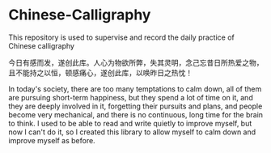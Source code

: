 # Chinese-Calligraphy
This repository is used to supervise and record the daily practice of  Chinese calligraphy

今日有感而发，遂创此库。人心为物欲所弊，失其灵明，念己忘昔日所热爱之物，且不能持之以恒，顿感痛心，遂创此库，以唤昨日之热忱！

In today's society, there are too many temptations to calm down, all of them are pursuing short-term happiness, but they spend a lot of time on it, and they are deeply involved in it, forgetting their pursuits and plans, and people become very mechanical, and there is no continuous, long time for the brain to think. I used to be able to read and write quietly to improve myself, but now I can't do it, so I created this library to allow myself to calm down and improve myself as before.
